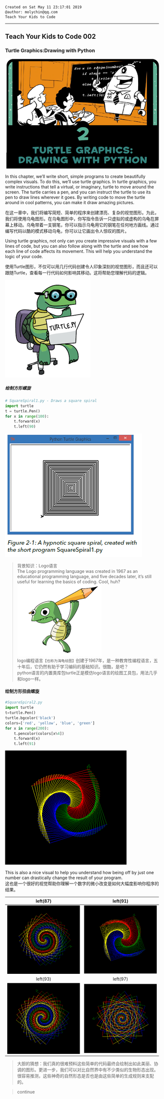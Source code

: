 ```
Created on Sat May 11 23:17:01 2019  
@author: molychin@qq.com  
Teach Your Kids to Code  
```  

---  
## **Teach Your Kids to Code 002**
### Turtle Graphics:Drawing with Python

![](res/2019-5-12-21-59-14.png)

In this chapter, we’ll write short, simple programs to create beautifully complex visuals. To do this, we’ll use turtle graphics. In turtle graphics, you write instructions that tell a virtual, or imaginary, turtle to move around the screen. The turtle carries a pen, and you can instruct the turtle to use its pen to draw lines wherever it goes. By writing code to move the turtle around in cool patterns, you can make it draw amazing pictures.

在这一章中，我们将编写简短、简单的程序来创建漂亮、复杂的视觉图形。为此，我们将使用乌龟图形。在乌龟图形中，你写指令告诉一只虚拟的或虚构的乌龟在屏幕上移动。乌龟带着一支钢笔，你可以指示乌龟用它的钢笔在任何地方画线。通过编写代码以酷的模式移动乌龟，你可以让它画出令人惊叹的图片。

Using turtle graphics, not only can you create impressive visuals with a few lines of code, but you can also follow along with the turtle and see how each line of code affects its movement. This will help you understand the logic of your code.

使用Turtle图形，不仅可以用几行代码创建令人印象深刻的视觉图形，而且还可以跟随Turtle，查看每一行代码如何影响其移动。这将帮助您理解代码的逻辑。  

![](res/2019-5-12-22-18-52.png)  

##### 绘制方形螺旋
```python
# SquareSpiral1.py - Draws a square spiral
import turtle
t = turtle.Pen()
for x in range(100):
    t.forward(x)
    t.left(90)
```
![](res/2019-5-12-22-10-20.png)

>背景知识：Logo语言  
The Logo programming language was created in 1967 as an educational programming language, and five decades later, it’s still useful for learning the basics of coding. Cool, huh?  
![](res/2019-5-12-22-16-45.png)  
logo编程语言`【也称为海龟绘图】`创建于1967年，是一种教育性编程语言，五十年后，它仍然有助于学习编码的基础知识。很酷，是吧？  
python语言的内置类库包turtle正是模仿logo语言的绘图工具包，用法几乎和logo一样。

#### 绘制方形扭曲螺旋
```python
#SquareSpiral2.py
import turtle
t=turtle.Pen()
turtle.bgcolor('black')
colors=['red', 'yellow', 'blue', 'green']
for x in range(200):
    t.pencolor(colors[x%4])
    t.forward(x)
    t.left(91)
```
![](res/2019-5-12-22-59-00.png)

This is also a nice visual to help you understand how being off by just one number can drastically change the result of your program.  
这也是一个很好的视觉帮助你理解一个数字的微小改变是如何大幅度影响你程序的结果。

|left(87)|left(91)|
|:---:|:---:|
|![](res/2019-5-12-23-23-06.png)|![](res/2019-5-12-22-59-00.png)|
|left(93)|left(97)|
|![](res/2019-5-12-23-16-57.png)|![](res/2019-5-12-23-19-59.png)|

>大胆的猜想：我们真的很难预料这些简单的代码最终会绘制出如此美丽、协调的图形。更进一步，我们可以对比自然界中有不少类似的生物形态出现。很容易推测，这些神奇的自然形态是否也是由这些简单的生成规则来支配的。













>continue
